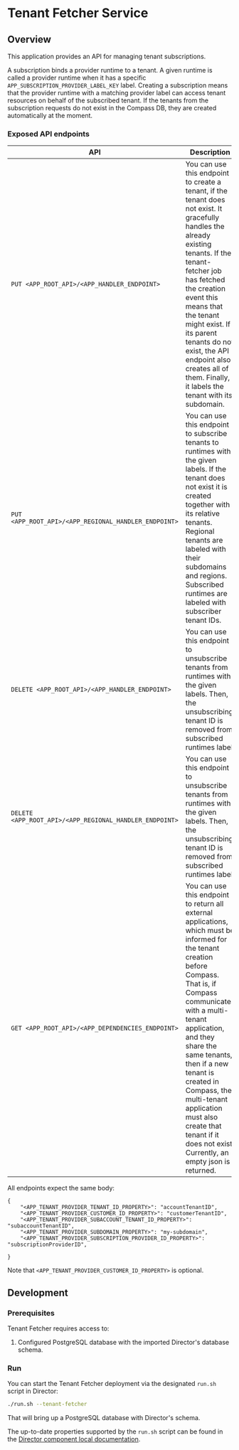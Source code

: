 # Tenant Fetcher Service

## Overview

This application provides an API for managing tenant subscriptions.

A subscription binds a provider runtime to a tenant. A given runtime is called a provider runtime when it has a specific `APP_SUBSCRIPTION_PROVIDER_LABEL_KEY` label.
Creating a subscription means that the provider runtime with a matching provider label can access tenant resources on behalf of the subscribed tenant. 
If the tenants from the subscription requests do not exist in the Compass DB, they are created automatically at the moment.

### Exposed API endpoints

|                           API                           |                                                      Description                                                    |
|---------------------------------------------------------|---------------------------------------------------------------------------------------------------------------------|
| `PUT <APP_ROOT_API>/<APP_HANDLER_ENDPOINT>`             | You can use this endpoint to create a tenant, if the tenant does not exist. It gracefully handles the already                                                                     existing tenants. If the tenant-fetcher job has fetched the creation event this means that the tenant might exist.                                                               If its parent tenants do not exist, the API endpoint also creates all of them. Finally, it labels the tenant with                                                                 its subdomain.                                                                                                      |
| `PUT <APP_ROOT_API>/<APP_REGIONAL_HANDLER_ENDPOINT>`    | You can use this endpoint to subscribe tenants to runtimes with the given labels. If the tenant does not exist it is                                                             created together with its relative tenants. Regional tenants are labeled with their subdomains and regions.                                                                       Subscribed runtimes are labeled with subscriber tenant IDs.                                                         |
| `DELETE <APP_ROOT_API>/<APP_HANDLER_ENDPOINT>`          | You can use this endpoint to unsubscribe tenants from runtimes with the given labels. Then, the unsubscribing tenant                                                             ID is removed from subscribed runtimes label.                                                                       |
| `DELETE <APP_ROOT_API>/<APP_REGIONAL_HANDLER_ENDPOINT>` | You can use this endpoint to unsubscribe tenants from runtimes with the given labels. Then, the unsubscribing tenant                                                             ID is removed from subscribed runtimes label.                                                                       |
| `GET <APP_ROOT_API>/<APP_DEPENDENCIES_ENDPOINT>`        | You can use this endpoint to return all external applications, which must be informed for the tenant creation before                                                             Compass. That is, if Compass communicates with a multi-tenant application, and they share the same tenants, then                                                                 if a new tenant is created in Compass, the multi-tenant application must also create that tenant if it does not                                                                   exist. Currently, an empty json is returned.                                                                        |

All endpoints expect the same body:

```
{
    "<APP_TENANT_PROVIDER_TENANT_ID_PROPERTY>": "accountTenantID",
    "<APP_TENANT_PROVIDER_CUSTOMER_ID_PROPERTY>": "customerTenantID",
    "<APP_TENANT_PROVIDER_SUBACCOUNT_TENANT_ID_PROPERTY>": "subaccountTenantID",
    "<APP_TENANT_PROVIDER_SUBDOMAIN_PROPERTY>": "my-subdomain",
    "<APP_TENANT_PROVIDER_SUBSCRIPTION_PROVIDER_ID_PROPERTY>": "subscriptionProviderID",

}
```
Note that `<APP_TENANT_PROVIDER_CUSTOMER_ID_PROPERTY>` is optional.

## Development

### Prerequisites

Tenant Fetcher requires access to:
1. Configured PostgreSQL database with the imported Director's database schema.

### Run

You can start the Tenant Fetcher deployment via the designated `run.sh` script in Director:
```bash
./run.sh --tenant-fetcher
```

That will bring up a PostgreSQL database with Director's schema.

The up-to-date properties supported by the `run.sh` script can be found in the [Director component local documentation](../../README.md#local-development).
